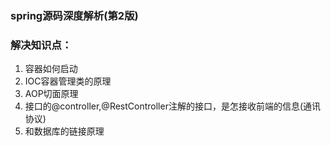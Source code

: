 ### spring源码深度解析(第2版)
### 解决知识点：
1. 容器如何启动
2. IOC容器管理类的原理
3. AOP切面原理
4. 接口的@controller,@RestController注解的接口，是怎接收前端的信息(通讯协议)
5. 和数据库的链接原理